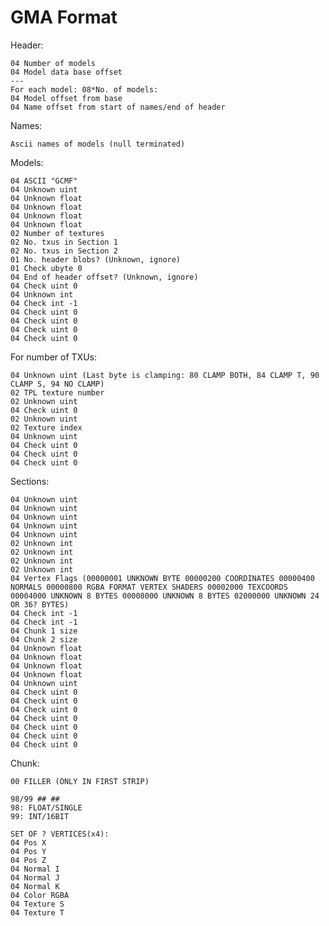 # GMA Format

Header:

	04 Number of models
	04 Model data base offset
	---
	For each model: 08*No. of models:
	04 Model offset from base
	04 Name offset from start of names/end of header

Names:

	Ascii names of models (null terminated)

Models:

	04 ASCII "GCMF"
	04 Unknown uint
	04 Unknown float
	04 Unknown float
	04 Unknown float
	04 Unknown float
	02 Number of textures
	02 No. txus in Section 1
	02 No. txus in Section 2
	01 No. header blobs? (Unknown, ignore)
	01 Check ubyte 0
	04 End of header offset? (Unknown, ignore)
	04 Check uint 0
	04 Unknown int
	04 Check int -1
	04 Check uint 0
	04 Check uint 0
	04 Check uint 0
	04 Check uint 0

For number of TXUs:

	04 Unknown uint (Last byte is clamping: 80 CLAMP BOTH, 84 CLAMP T, 90 CLAMP S, 94 NO CLAMP)
	02 TPL texture number
	02 Unknown uint
	04 Check uint 0
	02 Unknown uint
	02 Texture index
	04 Unknown uint
	04 Check uint 0
	04 Check uint 0
	04 Check uint 0

Sections:

	04 Unknown uint
	04 Unknown uint
	04 Unknown uint
	04 Unknown uint
	04 Unknown uint
	02 Unknown int
	02 Unknown int
	02 Unknown int
	02 Unknown int
	04 Vertex Flags (00000001 UNKNOWN BYTE 00000200 COORDINATES 00000400 NORMALS 00000800 RGBA FORMAT VERTEX SHADERS 00002000 TEXCOORDS 00004000 UNKNOWN 8 BYTES 00008000 UNKNOWN 8 BYTES 02000000 UNKNOWN 24 OR 36? BYTES)
	04 Check int -1
	04 Check int -1
	04 Chunk 1 size
	04 Chunk 2 size
	04 Unknown float
	04 Unknown float
	04 Unknown float
	04 Unknown float
	04 Unknown uint
	04 Check uint 0
	04 Check uint 0
	04 Check uint 0
	04 Check uint 0
	04 Check uint 0
	04 Check uint 0
	04 Check uint 0

Chunk:

	00 FILLER (ONLY IN FIRST STRIP)

	98/99 ## ##
	98: FLOAT/SINGLE
	99: INT/16BIT

	SET OF ? VERTICES(x4):
	04 Pos X
	04 Pos Y
	04 Pos Z
	04 Normal I
	04 Normal J
	04 Normal K
	04 Color RGBA
	04 Texture S
	04 Texture T
